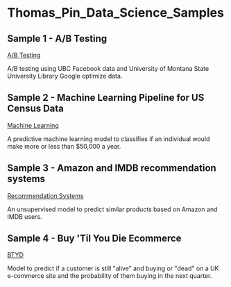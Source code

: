 # Thomas_Pin_Data_Science_Samples

## Sample 1 - A/B Testing

[A/B Testing](https://github.com/MrThomasPin/Thomas_Pin_Data_Science_Samples/blob/master/notebooks/01_AB_Testing_Sample.ipynb)

A/B testing using UBC Facebook data and University of Montana State University Library Google optimize data.

## Sample 2 - Machine Learning Pipeline for US Census Data

[Machine Learning](https://github.com/MrThomasPin/Thomas_Pin_Data_Science_Samples/blob/master/notebooks/02_ansys_adult.ipynb)

A predictive machine learning model to classifies if an individual would make more or less than $50,000 a year.

## Sample 3 - Amazon and IMDB recommendation systems
[Recommendation Systems](https://github.com/MrThomasPin/Thomas_Pin_Data_Science_Samples/blob/master/notebooks/03_recommendation_amazon_imdb.ipynb)

An unsupervised model to predict similar products based on Amazon and IMDB users. 

## Sample 4 - Buy 'Til You Die Ecommerce
[BTYD](https://github.com/MrThomasPin/Thomas_Pin_Data_Science_Samples/blob/master/notebooks/04_BTYD_UK_Ecom.ipynb)

Model to predict if a customer is still "alive" and buying or "dead" on a  UK e-commerce site and the probability of them buying in the next quarter. 
